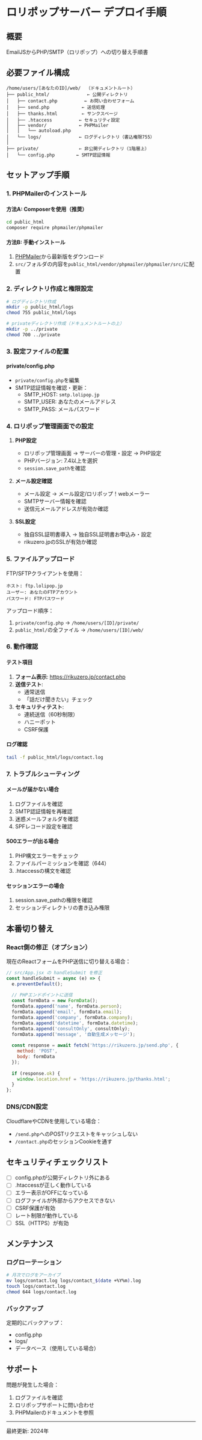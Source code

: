 # ロリポップサーバー デプロイ手順

## 概要
EmailJSからPHP/SMTP（ロリポップ）への切り替え手順書

## 必要ファイル構成

```
/home/users/[あなたのID]/web/  （ドキュメントルート）
├── public_html/              ← 公開ディレクトリ
│   ├── contact.php          ← お問い合わせフォーム
│   ├── send.php            ← 送信処理
│   ├── thanks.html         ← サンクスページ
│   ├── .htaccess          ← セキュリティ設定
│   ├── vendor/            ← PHPMailer
│   │   └── autoload.php
│   └── logs/              ← ログディレクトリ（書込権限755）
│
├── private/               ← 非公開ディレクトリ（1階層上）
│   └── config.php        ← SMTP認証情報
```

## セットアップ手順

### 1. PHPMailerのインストール

#### 方法A: Composerを使用（推奨）
```bash
cd public_html
composer require phpmailer/phpmailer
```

#### 方法B: 手動インストール
1. [PHPMailer](https://github.com/PHPMailer/PHPMailer/releases)から最新版をダウンロード
2. `src/`フォルダの内容を`public_html/vendor/phpmailer/phpmailer/src/`に配置

### 2. ディレクトリ作成と権限設定

```bash
# ログディレクトリ作成
mkdir -p public_html/logs
chmod 755 public_html/logs

# privateディレクトリ作成（ドキュメントルートの上）
mkdir -p ../private
chmod 700 ../private
```

### 3. 設定ファイルの配置

#### private/config.php
- `private/config.php`を編集
- SMTP認証情報を確認・更新：
  - SMTP_HOST: `smtp.lolipop.jp`
  - SMTP_USER: あなたのメールアドレス
  - SMTP_PASS: メールパスワード

### 4. ロリポップ管理画面での設定

1. **PHP設定**
   - ロリポップ管理画面 → サーバーの管理・設定 → PHP設定
   - PHPバージョン: 7.4以上を選択
   - `session.save_path`を確認

2. **メール設定確認**
   - メール設定 → メール設定/ロリポップ！webメーラー
   - SMTPサーバー情報を確認
   - 送信元メールアドレスが有効か確認

3. **SSL設定**
   - 独自SSL証明書導入 → 独自SSL証明書お申込み・設定
   - rikuzero.jpのSSLが有効か確認

### 5. ファイルアップロード

FTP/SFTPクライアントを使用：
```
ホスト: ftp.lolipop.jp
ユーザー: あなたのFTPアカウント
パスワード: FTPパスワード
```

アップロード順序：
1. `private/config.php` → `/home/users/[ID]/private/`
2. `public_html/`の全ファイル → `/home/users/[ID]/web/`

### 6. 動作確認

#### テスト項目
1. **フォーム表示**: https://rikuzero.jp/contact.php
2. **送信テスト**: 
   - 通常送信
   - 「話だけ聞きたい」チェック
3. **セキュリティテスト**:
   - 連続送信（60秒制限）
   - ハニーポット
   - CSRF保護

#### ログ確認
```bash
tail -f public_html/logs/contact.log
```

### 7. トラブルシューティング

#### メールが届かない場合
1. ログファイルを確認
2. SMTP認証情報を再確認
3. 迷惑メールフォルダを確認
4. SPFレコード設定を確認

#### 500エラーが出る場合
1. PHP構文エラーをチェック
2. ファイルパーミッションを確認（644）
3. .htaccessの構文を確認

#### セッションエラーの場合
1. session.save_pathの権限を確認
2. セッションディレクトリの書き込み権限

## 本番切り替え

### React側の修正（オプション）

現在のReactフォームをPHP送信に切り替える場合：

```javascript
// src/App.jsx の handleSubmit を修正
const handleSubmit = async (e) => {
  e.preventDefault();
  
  // PHPエンドポイントに送信
  const formData = new FormData();
  formData.append('name', formData.person);
  formData.append('email', formData.email);
  formData.append('company', formData.company);
  formData.append('datetime', formData.datetime);
  formData.append('consultOnly', consultOnly);
  formData.append('message', '自動生成メッセージ');
  
  const response = await fetch('https://rikuzero.jp/send.php', {
    method: 'POST',
    body: formData
  });
  
  if (response.ok) {
    window.location.href = 'https://rikuzero.jp/thanks.html';
  }
};
```

### DNS/CDN設定

CloudflareやCDNを使用している場合：
- `/send.php`へのPOSTリクエストをキャッシュしない
- `/contact.php`のセッションCookieを通す

## セキュリティチェックリスト

- [ ] config.phpが公開ディレクトリ外にある
- [ ] .htaccessが正しく動作している
- [ ] エラー表示がOFFになっている
- [ ] ログファイルが外部からアクセスできない
- [ ] CSRF保護が有効
- [ ] レート制限が動作している
- [ ] SSL（HTTPS）が有効

## メンテナンス

### ログローテーション
```bash
# 月次でログをアーカイブ
mv logs/contact.log logs/contact_$(date +%Y%m).log
touch logs/contact.log
chmod 644 logs/contact.log
```

### バックアップ
定期的にバックアップ：
- config.php
- logs/
- データベース（使用している場合）

## サポート

問題が発生した場合：
1. ログファイルを確認
2. ロリポップサポートに問い合わせ
3. PHPMailerのドキュメントを参照

---
最終更新: 2024年